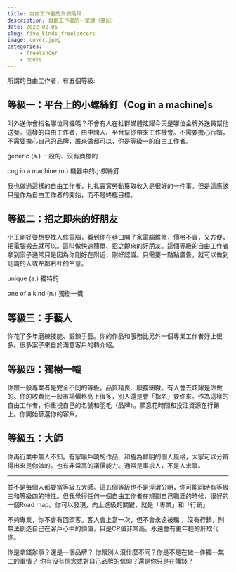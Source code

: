 ```yaml
---
title: 自由工作者的五個階段
description: 自由工作者的一堂課（筆記）
date: 2022-02-05
slug: five_kinds_freelancers
image: cover.jpeg
categories:
    - freelancer
    - books
---
```



所謂的自由工作者，有五個等級:


## 等級一：平台上的小螺絲釘（Cog in a machine)s

叫外送你會指名哪位司機嗎？不會有人在社群媒體炫耀今天是哪位金牌外送員幫他送餐。這樣的自由工作者，由中間人、平台幫你帶來工作機會。不需要擔心行銷，不需要擔心自己的品牌，誰來做都可以，你是等級一的自由工作者。

generic (a.) 一般的、沒有商標的

cog in a machine (n.) 機器中的小螺絲釘

我也做過這樣的自由工作者，扎扎實實勞動獲取收入是很好的一件事。但是這應該只是作為自由工作者的開始，而不是終極目標。

## 等級二：招之即來的好朋友 ## 
小王剛好要想要找人修電腦，看到你在巷口開了家電腦維修，價格不貴，又方便，把電腦搬去就可以。這叫做快速簡單、招之即來的好朋友。這個等級的自由工作者拿到案子通常只是因為你剛好在附近、剛好認識。只需要一點點廣告，就可以做到認識的人或左鄰右社的生意。

unique (a.) 獨特的

one of a kind (n.) 獨樹一幟

## 等級三：手藝人 ## 
你花了多年磨練技能、鍛鍊手藝。你的作品和服務比另外一個專業工作者好上很多。很多案子來自於滿意客戶的轉介紹。

## 等級四：獨樹一幟 ## 
你跟一般專業者是完全不同的等級。品質精良、服務細緻。有人會去炫耀是你做的。你的收費比一般市場價格高上很多，別人還是會「指名」要你來。作為這樣的自由工作者，你重視自己的名號和羽毛（品牌）。願意花時間和投注資源在行銷上。你開始篩選你的客戶。


## 等級五：大師 ## 
你再行業中無人不知。有家喻戶曉的作品、和極為鮮明的個人風格，大家可以分辨得出來是你做的。也有非常高的議價能力。通常是事求人，不是人求事。

---

並不是每個人都要當等級五大師。這五個等級也不是涇渭分明，你可能同時有等級三和等級四的特性。但我覺得任何一個自由工作者在規劃自己職涯的時候，很好的一個Road map。你可以發現，向上進級的關鍵，就是「專業」和「行銷」

不夠專業，你不會有回頭客。客人會上當一次，但不會永遠被騙；
沒有行銷，則無法創造自己在客戶心中的價值，只是CP值非常高。永遠會有更年輕的肝取代你。

你是拿錢辦事？還是一個品牌？
你跟別人沒什麼不同？你是不是在做一件獨一無二的事情？
你有沒有信念或對自己品牌的信仰？還是你只是在賺錢？
